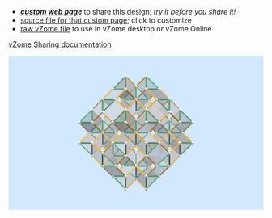 
 - [***custom web page***][post] to share this design; *try it before you share it!*
 - [source file for that custom page][source]; click to customize
 - [raw vZome file][raw] to use in vZome desktop or vZome Online

[vZome Sharing documentation](https://vzome.github.io/vzome/sharing.html#how-it-works)

![Image](<Jacobs-octahedral-ball-double-honeycomb.png>)


[post]: <https://John-Kostick.github.io/vzome-sharing/2021/12/07/Jacobs-octahedral-ball-double-honeycomb-09-15-41.html>
[source]: <https://github.com/John-Kostick/vzome-sharing/edit/main/_posts/2021-12-07-Jacobs-octahedral-ball-double-honeycomb-09-15-41.md>
[raw]: <https://raw.githubusercontent.com/John-Kostick/vzome-sharing/main/2021/12/07/09-15-41-Jacobs-octahedral-ball-double-honeycomb/Jacobs-octahedral-ball-double-honeycomb.vZome>